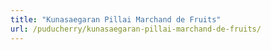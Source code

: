 ```yaml
---
title: "Kunasaegaran Pillai Marchand de Fruits"
url: /puducherry/kunasaegaran-pillai-marchand-de-fruits/
---
```

